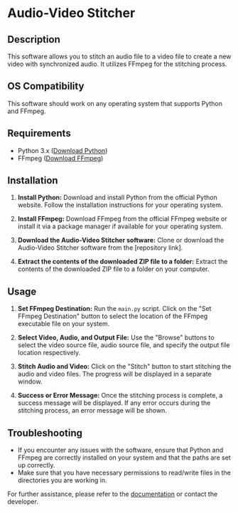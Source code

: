 # Audio-Video Stitcher

## Description
This software allows you to stitch an audio file to a video file to create a new video with synchronized audio. It utilizes FFmpeg for the stitching process.

## OS Compatibility
This software should work on any operating system that supports Python and FFmpeg.

## Requirements
- Python 3.x ([Download Python](https://www.python.org/downloads/))
- FFmpeg ([Download FFmpeg](https://ffmpeg.org/download.html))

## Installation
1. **Install Python:** Download and install Python from the official Python website. Follow the installation instructions for your operating system.

2. **Install FFmpeg:** Download FFmpeg from the official FFmpeg website or install it via a package manager if available for your operating system.

3. **Download the Audio-Video Stitcher software:** Clone or download the Audio-Video Stitcher software from the [repository link].

4. **Extract the contents of the downloaded ZIP file to a folder:** Extract the contents of the downloaded ZIP file to a folder on your computer.

## Usage
1. **Set FFmpeg Destination:** Run the `main.py` script. Click on the "Set FFmpeg Destination" button to select the location of the FFmpeg executable file on your system.

2. **Select Video, Audio, and Output File:** Use the "Browse" buttons to select the video source file, audio source file, and specify the output file location respectively.

3. **Stitch Audio and Video:** Click on the "Stitch" button to start stitching the audio and video files. The progress will be displayed in a separate window.

4. **Success or Error Message:** Once the stitching process is complete, a success message will be displayed. If any error occurs during the stitching process, an error message will be shown.

## Troubleshooting
- If you encounter any issues with the software, ensure that Python and FFmpeg are correctly installed on your system and that the paths are set up correctly.
- Make sure that you have necessary permissions to read/write files in the directories you are working in.

For further assistance, please refer to the [documentation](link-to-documentation) or contact the developer.

